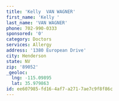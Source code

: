 ```yaml
---
title: 'Kelly  VAN WAGNER'
first_name: 'Kelly '
last_name: 'VAN WAGNER'
phone: 702-990-0333
sponsored: '0'
category: Doctors
services: Allergy
address: '1380 European Drive'
city: Henderson
state: NV
zip: '89052'
_geoloc:
  lng: -115.09895
  lat: 35.979863
id: ee607985-fd16-4af7-a271-7ae7c9f8f86c
---
```


